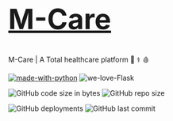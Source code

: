 # <a href="https://github.com/vaisakhv/M-Care"><h1>M-Care</h1></a>
M-Care | A Total healthcare platform :syringe: :medical_symbol: :drop_of_blood:

[![made-with-python](https://img.shields.io/badge/Made%20with-Python-1f425f.svg)](https://www.python.org/)  ![we-love-Flask](https://img.shields.io/badge/We%20Love-FLASK-green)

![GitHub code size in bytes](https://img.shields.io/github/languages/code-size/vaisakhv/m-care) ![GitHub repo size](https://img.shields.io/github/repo-size/vaisakhv/m-care)

![GitHub deployments](https://img.shields.io/github/deployments/vaisakhv/Med360/mcare360-dev) ![GitHub last commit](https://img.shields.io/github/last-commit/vaisakhv/Med360)


